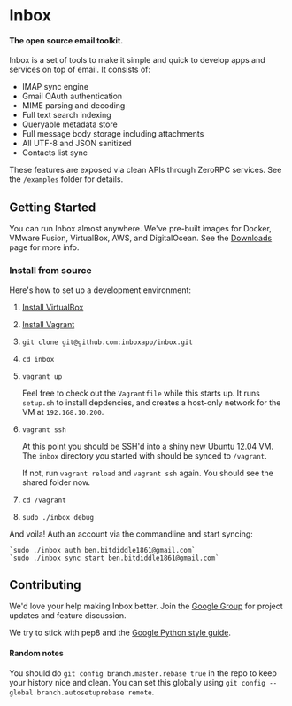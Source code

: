 # Inbox

#### The open source email toolkit.


Inbox is a set of tools to make it simple and quick to develop apps and services on top of email. It consists of:

- IMAP sync engine
- Gmail OAuth authentication  
- MIME parsing and decoding
- Full text search indexing
- Queryable metadata store
- Full message body storage including attachments
- All UTF-8 and JSON sanitized
- Contacts list sync


These features are exposed via clean APIs through ZeroRPC services. See the `/examples` folder for details.



## Getting Started

You can run Inbox almost anywhere. We've pre-built images for Docker, VMware Fusion, VirtualBox, AWS, and DigitalOcean. See the [Downloads](http://preview.inboxapp.com/downloads) page for more info.


### Install from source

Here's how to set up a development environment:

1. [Install VirtualBox](https://www.virtualbox.org/wiki/Downloads)

2. [Install Vagrant](http://downloads.vagrantup.com/)

3. `git clone git@github.com:inboxapp/inbox.git`

4. `cd inbox`

5. `vagrant up`

    Feel free to check out the `Vagrantfile` while this starts up. It runs `setup.sh` to install depdencies, and creates a host-only network for the VM at `192.168.10.200`.

6. `vagrant ssh`

    At this point you should be SSH'd into a shiny new Ubuntu 12.04 VM. The
    `inbox` directory you started with should be synced to `/vagrant`.

    If not, run `vagrant reload` and `vagrant ssh` again. You should see the
    shared folder now.

7. `cd /vagrant`

8. `sudo ./inbox debug`

And voila! Auth an account via the commandline and start syncing:

    `sudo ./inbox auth ben.bitdiddle1861@gmail.com`
    `sudo ./inbox sync start ben.bitdiddle1861@gmail.com`

## Contributing

We'd love your help making Inbox better. Join the [Google
Group](groups.google.com/group/inbox-dev) for project updates and feature
discussion.

We try to stick with pep8 and the [Google Python style
guide](http://google-styleguide.googlecode.com/svn/trunk/pyguide.html).

#### Random notes

You should do `git config branch.master.rebase true` in the repo to keep your
history nice and clean. You can set this globally using `git config --global branch.autosetuprebase remote`.
